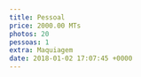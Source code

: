 ```yaml
---
title: Pessoal
price: 2000.00 MTs
photos: 20
pessoas: 1
extra: Maquiagem
date: 2018-01-02 17:07:45 +0000
---
```

